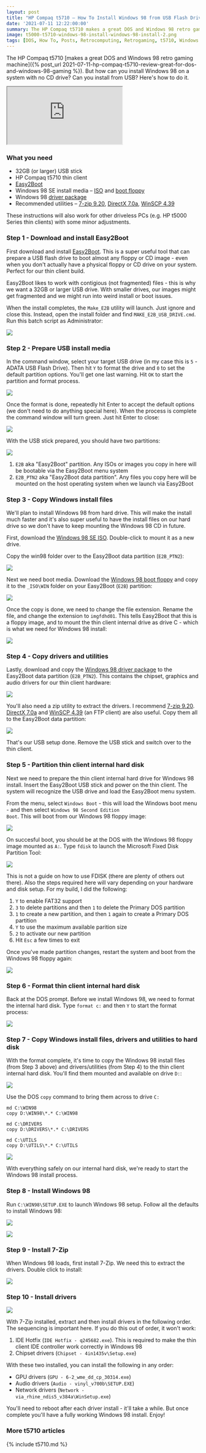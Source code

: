 ```yaml
---
layout: post
title: "HP Compaq t5710 – How To Install Windows 98 from USB Flash Drive with Easy2Boot"
date: '2021-07-11 12:22:00:00'
summary: The HP Compaq t5710 makes a great DOS and Windows 98 retro gaming machine. But how can you install Windows 98 with no CD drive? Here's how ...
image: t5000-t5710-windows-98-install-windows-98-install-2.png
tags: [DOS, How To, Posts, Retrocomputing, Retrogaming, t5710, Windows 98]
---
```


The HP Compaq t5710 [makes a great DOS and Windows 98 retro gaming machine]({% post_url 2021-07-11-hp-compaq-t5710-review-great-for-dos-and-windows-98-gaming %}). But how can you install Windows 98 on a system with no CD drive? Can you install from USB? Here's how to do it.

<div class="youtube-container">
<iframe src="https://www.youtube.com/embed/GioiRupslkU?rel=0" 
allowfullscreen class="youtube-video"></iframe>
</div> 


### What you need

* 32GB (or larger) USB stick
* HP Compaq t5710 thin client
* <a href="https://easy2boot.xyz/download/" target="_blank">Easy2Boot</a>
* Windows 98 SE install media – <a href="https://winworldpc.com/product/windows-98/98-second-edition" target="_blank">ISO</a> and <a href="https://winworldpc.com/product/microsoft-windows-boot-disk/98-se" target="_blank">boot floppy</a>
* Windows 98 <a href="https://mega.nz/file/LgYDhKDA#7upam9AIguSzKWAvV_ENg7_SnWvWNCpYYwAnF94eUpU" target="_blank">driver package</a>
* Recommended utilities – <a href="https://www.7-zip.org/download.html" target="_blank">7-zip 9.20</a>, <a href="http://falconfly.3dfx.pl/directx.htm" target="_blank">DirectX 7.0a</a>, <a href="https://sourceforge.net/projects/winscp/files/WinSCP/4.3.9/" target="_blank">WinSCP 4.39</a> 

These instructions will also work for other driveless PCs (e.g. HP t5000 Series thin clients) with some minor adjustments.


### Step 1 - Download and install Easy2Boot

First download and install <a href="https://easy2boot.xyz/download/" target="_blank">Easy2Boot</a>. This is a super useful tool that can prepare a USB flash drive to boot almost any floppy or CD image - even when you don't actually have a physical floppy or CD drive on your system. Perfect for our thin client build.

Easy2Boot likes to work with contigious (not fragmented) files - this is why we want a 32GB or larger USB drive. With smaller drives, our images might get fragmented and we might run into weird install or boot issues.

When the install completes, the <code>Make_E2B</code> utility will launch. Just ignore and close this. Instead, open the install folder and find <code>MAKE_E2B_USB_DRIVE.cmd</code>. Run this batch script as Administrator:

![](/img/posts/easy2boot-make_e2b_usb_drive.png)


### Step 2 - Prepare USB install media

In the command window, select your target USB drive (in my case this is <code>5</code> - ADATA USB Flash Drive). Then hit <code>Y</code> to format the drive and <code>0</code> to set the default partition options. You'll get one last warning. Hit <code>OK</code> to start the partition and format process.

![](/img/posts/easy2boot-make-usb-drive-selection.png)

Once the format is done, repeatedly hit Enter to accept the default options (we don't need to do anything special here). When the process is complete the command window will turn green. Just hit Enter to close:

![](/img/posts/easy2boot-usb-preparation-complete.png)

With the USB stick prepared, you should have two partitions:

![](/img/posts/easy2boot-usb-e2b-e2b_ptn2-partitions.png)

1. <code>E2B</code> aka "Easy2Boot" partition. Any ISOs or images you copy in here will be bootable via the Easy2Boot menu system
2. <code>E2B_PTN2</code> aka "Easy2Boot data partition". Any files you copy here will be mounted on the host operating system when we launch via Easy2Boot


### Step 3 - Copy Windows install files

We'll plan to install Windows 98 from hard drive. This will make the install much faster and it's also super useful to have the install files on our hard drive so we don't have to keep mounting the Windows 98 CD in future.

First, download the <a href="https://winworldpc.com/product/windows-98/98-second-edition" target="_blank">Windows 98 SE ISO</a>. Double-click to mount it as a new drive.

Copy the win98 folder over to the Easy2Boot data partition (<code>E2B_PTN2</code>):

![](/img/posts/easy2boot-copy-windows98-install-iso-setup-files.png)

Next we need boot media. Download the <a href="https://winworldpc.com/product/microsoft-windows-boot-disk/98-se" target="_blank">Windows 98 boot floppy</a> and copy it to the <code>\_ISO\WIN</code> folder on your Easy2Boot (<code>E2B</code>) partition:

![](/img/posts/easy2boot-copy-windows98-boot-floppy-disk-image.png)

Once the copy is done, we need to change the file extension. Rename the file, and change the extension to <code>imgfdhd01</code>. This tells Easy2Boot that this is a floppy image, and to mount the thin client internal drive as drive C - which is what we need for Windows 98 install:

![](/img/posts/easy2boot-rename-windows98-boot-floppy-disk-image.png)


### Step 4 - Copy drivers and utilities

Lastly, download and copy the <a href="https://mega.nz/file/LgYDhKDA#7upam9AIguSzKWAvV_ENg7_SnWvWNCpYYwAnF94eUpU" target="_blank">Windows 98 driver package</a> to the Easy2Boot data partition (<code>E2B_PTN2</code>). This contains the chipset, graphics and audio drivers for our thin client hardware:

![](/img/posts/easy2boot-copy-drivers.png)

You'll also need a zip utility to extract the drivers. I recommend <a href="https://www.7-zip.org/download.html" target="_blank">7-zip 9.20</a>. <a href="http://falconfly.3dfx.pl/directx.htm" target="_blank">DirectX 7.0a</a> and <a href="https://sourceforge.net/projects/winscp/files/WinSCP/4.3.9/" target="_blank">WinSCP 4.39</a> (an FTP client) are also useful. Copy them all to the Easy2Boot data partition:

![](/img/posts/easy2boot-copy-utils-utilities.png)

That's our USB setup done. Remove the USB stick and switch over to the thin client.


### Step 5 - Partition thin client internal hard disk

Next we need to prepare the thin client internal hard drive for Windows 98 install. Insert the Easy2Boot USB stick and power on the thin client. The system will recognize the USB drive and load the Easy2Boot menu system.

From the menu, select <code>Windows Boot</code> - this will load the Windows boot menu - and then select <code>Windows 98 Second Edition Boot</code>. This will boot from our Windows 98 floppy image:

![](/img/posts/easy2boot-windows-boot-menu.png)

On succesful boot, you should be at the DOS with the Windows 98 floppy image mounted as <code>A:</code>. Type <code>fdisk</code> to launch the Microsoft Fixed Disk Partition Tool:

![](/img/posts/t5000-t5710-windows-98-install-fdisk.png)

This is not a guide on how to use FDISK (there are plenty of others out there). Also the steps required here will vary depending on your hardware and disk setup. For my build, I did the following:

1. <code>Y</code> to enable FAT32 support
2. <code>3</code> to delete partitions and then <code>1</code> to delete the Primary DOS partition
3. <code>1</code> to create a new partition, and then <code>1</code> again to create a Primary DOS partition
4. <code>Y</code> to use the maximum available parition size
5. <code>2</code> to activate our new partition</code>
6. Hit <code>Esc</code> a few times to exit

Once you've made partition changes, restart the system and boot from the Windows 98 floppy again:

![](/img/posts/t5000-t5710-windows-98-install-fdisk-restart.png)


### Step 6 - Format thin client internal hard disk

Back at the DOS prompt. Before we install Windows 98, we need to format the internal hard disk. Type <code>format c:</code> and then <code>Y</code> to start the format process:

![](/img/posts/t5000-t5710-windows-98-install-format-internal-hard-drive-disk.png)


### Step 7 - Copy Windows install files, drivers and utilities to hard disk

With the format complete, it's time to copy the Windows 98 install files (from Step 3 above) and drivers/utilities (from Step 4) to the thin client internal hard disk. You'll find them mounted and available on drive <code>D:</code>:

![](/img/posts/t5000-t5710-windows-98-install-show-easy2boot-mounted-file-system.png)

Use the DOS <code>copy</code> command to bring them across to drive <code>C:</code>

```
md C:\WIN98
copy D:\WIN98\*.* C:\WIN98

md C:\DRIVERS
copy D:\DRIVERS\*.* C:\DRIVERS

md C:\UTILS
copy D:\UTILS\*.* C:\UTILS
```

![](/img/posts/t5000-t5710-windows-98-install-copy-windows-98-install-setup-files.png)

With everything safely on our internal hard disk, we're ready to start the Windows 98 install process.


### Step 8 - Install Windows 98

Run <code>C:\WIN98\SETUP.EXE</code> to launch Windows 98 setup. Follow all the defaults to install Windows 98:

![](/img/posts/t5000-t5710-windows-98-install-windows-98-install-1.png)

![](/img/posts/t5000-t5710-windows-98-install-windows-98-install-2.png)


### Step 9 - Install 7-Zip

When Windows 98 loads, first install 7-Zip. We need this to extract the drivers. Double click to install:

![](/img/posts/t5000-t5710-windows-98-install-windows-98-install-7zip-7-zip.png)


### Step 10 - Install drivers

![](/img/posts/t5000-t5710-windows-98-install-windows-98-install-drivers.png)

With 7-Zip installed, extract and then install drivers in the following order. The sequencing is important here. If you do this out of order, it won't work:

1. IDE Hotfix (<code>IDE Hotfix - q245682.exe</code>). This is required to make the thin client IDE controller work correctly in Windows 98
2. Chipset drivers (<code>Chipset - 4in1435v\Setup.exe</code>)

With these two installed, you can install the following in any order:

* GPU drivers (<code>GPU - 6-2_wme_dd_cp_30314.exe</code>)
* Audio drivers (<code>Audio - vinyl_v700b\SETUP.EXE</code>)
* Network drivers (<code>Network - via_rhine_ndis5_v384a\WinSetup.exe</code>)

You'll need to reboot after each driver install - it'll take a while. But once complete you'll have a fully working Windows 98 install. Enjoy!


### More t5710 articles

{% include t5710.md %}

